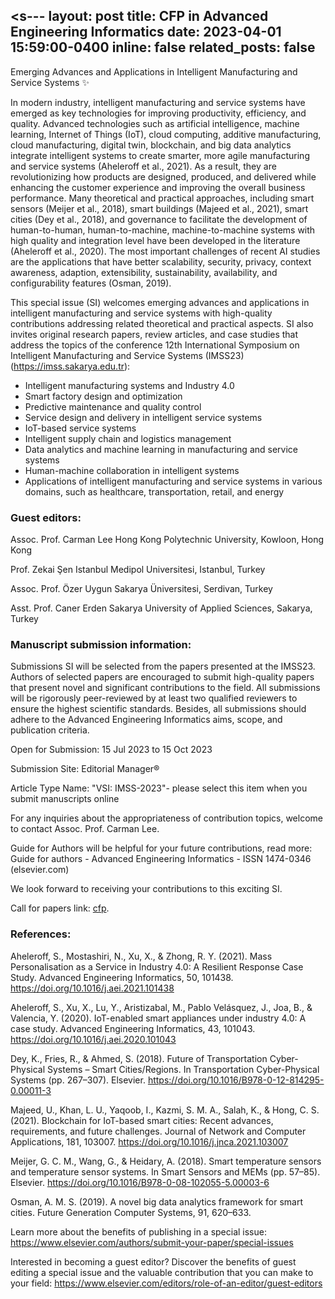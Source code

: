 <s---
layout: post
title: CFP in Advanced Engineering Informatics
date: 2023-04-01 15:59:00-0400
inline: false
related_posts: false
---

Emerging Advances and Applications in Intelligent Manufacturing and Service Systems :sparkles:


In modern industry, intelligent manufacturing and service systems have emerged as key technologies for improving productivity, efficiency, and quality. Advanced technologies such as artificial intelligence, machine learning, Internet of Things (IoT), cloud computing, additive manufacturing, cloud manufacturing, digital twin, blockchain, and big data analytics integrate intelligent systems to create smarter, more agile manufacturing and service systems (Aheleroff et al., 2021). As a result, they are revolutionizing how products are designed, produced, and delivered while enhancing the customer experience and improving the overall business performance. Many theoretical and practical approaches, including smart sensors (Meijer et al., 2018), smart buildings (Majeed et al., 2021), smart cities (Dey et al., 2018), and governance to facilitate the development of human-to-human, human-to-machine, machine-to-machine systems with high quality and integration level have been developed in the literature (Aheleroff et al., 2020). The most important challenges of recent AI studies are the applications that have better scalability, security, privacy, context awareness, adaption, extensibility, sustainability, availability, and configurability features (Osman, 2019).

This special issue (SI) welcomes emerging advances and applications in intelligent manufacturing and service systems with high-quality contributions addressing related theoretical and practical aspects. SI also invites original research papers, review articles, and case studies that address the topics of the conference 12th International Symposium on Intelligent Manufacturing and Service Systems (IMSS23) (https://imss.sakarya.edu.tr):

- ​Intelligent manufacturing systems and Industry 4.0
- Smart factory design and optimization
- Predictive maintenance and quality control
- Service design and delivery in intelligent service systems
- IoT-based service systems
- Intelligent supply chain and logistics management
- Data analytics and machine learning in manufacturing and service systems
- Human-machine collaboration in intelligent systems
- Applications of intelligent manufacturing and service systems in various domains, such as healthcare, transportation, retail, and energy

### Guest editors:

Assoc. Prof. Carman Lee
Hong Kong Polytechnic University, Kowloon, Hong Kong

Prof. Zekai Şen
Istanbul Medipol Universitesi, Istanbul, Turkey

Assoc. Prof. Özer Uygun
Sakarya Üniversitesi, Serdivan, Turkey

Asst. Prof. Caner Erden
Sakarya University of Applied Sciences, Sakarya, Turkey

### Manuscript submission information:

Submissions SI will be selected from the papers presented at the IMSS23. Authors of selected papers are encouraged to submit high-quality papers that present novel and significant contributions to the field. All submissions will be rigorously peer-reviewed by at least two qualified reviewers to ensure the highest scientific standards. Besides, all submissions should adhere to the Advanced Engineering Informatics aims, scope, and publication criteria.

Open for Submission: 15 Jul 2023 to 15 Oct 2023

Submission Site: Editorial Manager®

Article Type Name: "VSI: IMSS-2023"- please select this item when you submit manuscripts online

For any inquiries about the appropriateness of contribution topics, welcome to contact Assoc. Prof. Carman Lee.

Guide for Authors will be helpful for your future contributions, read more: Guide for authors - Advanced Engineering Informatics - ISSN 1474-0346 (elsevier.com)

We look forward to receiving your contributions to this exciting SI.

Call for papers link: [cfp](https://www.sciencedirect.com/journal/advanced-engineering-informatics/about/call-for-papers#emerging-advances-and-applications-in-intelligent-manufacturing-and-service-systems).

### References:

Aheleroff, S., Mostashiri, N., Xu, X., & Zhong, R. Y. (2021). Mass Personalisation as a Service in Industry 4.0: A Resilient Response Case Study. Advanced Engineering Informatics, 50, 101438. https://doi.org/10.1016/j.aei.2021.101438

Aheleroff, S., Xu, X., Lu, Y., Aristizabal, M., Pablo Velásquez, J., Joa, B., & Valencia, Y. (2020). IoT-enabled smart appliances under industry 4.0: A case study. Advanced Engineering Informatics, 43, 101043. https://doi.org/10.1016/j.aei.2020.101043

Dey, K., Fries, R., & Ahmed, S. (2018). Future of Transportation Cyber-Physical Systems – Smart Cities/Regions. In Transportation Cyber-Physical Systems (pp. 267–307). Elsevier. https://doi.org/10.1016/B978-0-12-814295-0.00011-3

Majeed, U., Khan, L. U., Yaqoob, I., Kazmi, S. M. A., Salah, K., & Hong, C. S. (2021). Blockchain for IoT-based smart cities: Recent advances, requirements, and future challenges. Journal of Network and Computer Applications, 181, 103007. https://doi.org/10.1016/j.jnca.2021.103007

Meijer, G. C. M., Wang, G., & Heidary, A. (2018). Smart temperature sensors and temperature sensor systems. In Smart Sensors and MEMs (pp. 57–85). Elsevier. https://doi.org/10.1016/B978-0-08-102055-5.00003-6

Osman, A. M. S. (2019). A novel big data analytics framework for smart cities. Future Generation Computer Systems, 91, 620–633.

Learn more about the benefits of publishing in a special issue: https://www.elsevier.com/authors/submit-your-paper/special-issues

Interested in becoming a guest editor? Discover the benefits of guest editing a special issue and the valuable contribution that you can make to your field: https://www.elsevier.com/editors/role-of-an-editor/guest-editors


